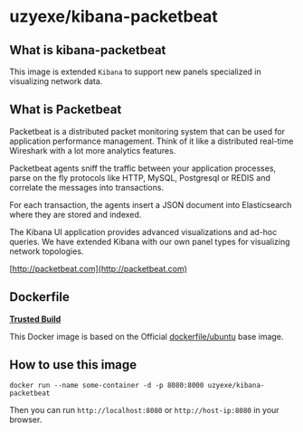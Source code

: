 # uzyexe/kibana-packetbeat

## What is kibana-packetbeat

This image is extended ```Kibana``` to support new panels specialized in visualizing network data.


## What is Packetbeat

Packetbeat is a distributed packet monitoring system that can be used for application performance management. Think of it like a distributed real-time Wireshark with a lot more analytics features.

Packetbeat agents sniff the traffic between your application processes, parse on the fly protocols like HTTP, MySQL, Postgresql or REDIS and correlate the messages into transactions.

For each transaction, the agents insert a JSON document into Elasticsearch where they are stored and indexed.

The Kibana UI application provides advanced visualizations and ad-hoc queries. We have extended Kibana with our own panel types for visualizing network topologies.

[http://packetbeat.com](http://packetbeat.com)

## Dockerfile

[**Trusted Build**](https://registry.hub.docker.com/u/uzyexe/kibana-packetbeat/)

This Docker image is based on the Official [dockerfile/ubuntu](https://registry.hub.docker.com/u/dockerfile/ubuntu/) base image.

## How to use this image

```
docker run --name some-container -d -p 8080:8000 uzyexe/kibana-packetbeat
```

Then you can run ```http://localhost:8080``` or ```http://host-ip:8080``` in your browser.


